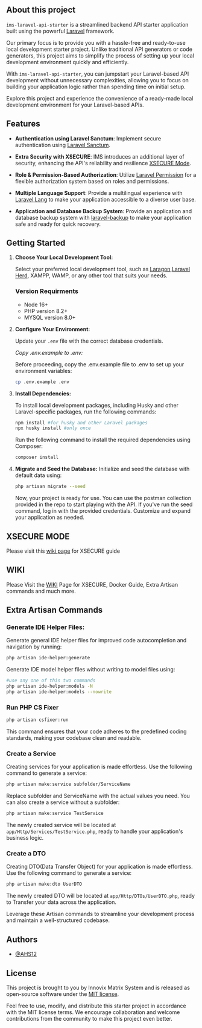 ## About this project

`ims-laravel-api-starter` is a streamlined backend API starter application built using the powerful [Laravel](https://laravel.com/) framework.

Our primary focus is to provide you with a hassle-free and ready-to-use local development starter project. Unlike traditional API generators or code generators, this project aims to simplify the process of setting up your local development environment quickly and efficiently.

With `ims-laravel-api-starter`, you can jumpstart your Laravel-based API development without unnecessary complexities, allowing you to focus on building your application logic rather than spending time on initial setup.

Explore this project and experience the convenience of a ready-made local development environment for your Laravel-based APIs.

## Features

-   **Authentication using Laravel Sanctum**: Implement secure authentication using [Laravel Sanctum](https://laravel.com/docs/11.x/sanctum).

-   **Extra Security with XSECURE**: IMS introduces an additional layer of security, enhancing the API's reliability and resilience [XSECURE Mode](https://github.com/Innovix-Matrix-Systems/ims-laravel-api-starter/wiki/XSECURE-setup).

-   **Role & Permission-Based Authorization**: Utilize [Laravel Permission](https://spatie.be/docs/laravel-permission/v6/introduction) for a flexible authorization system based on roles and permissions.

-   **Multiple Language Support**: Provide a multilingual experience with [Laravel Lang](https://laravel-lang.com/) to make your application accessible to a diverse user base.

-   **Application and Database Backup System**: Provide an application and database backup system with [laravel-backup](https://spatie.be/docs/laravel-backup/v8/introduction) to make your application safe and ready for quick recovery.

## Getting Started

1. **Choose Your Local Development Tool:**

   Select your preferred local development tool, such as [Laragon](https://github.com/leokhoa/laragon),[Laravel Herd](https://herd.laravel.com), XAMPP, WAMP, or any other tool that suits your needs.

   ### Version Requirments ###
   - Node 16+
   - PHP version 8.2+
   - MYSQL version 8.0+


2. **Configure Your Environment:**

   Update your `.env` file with the correct database credentials.

   *Copy .env.example to .env:*

   Before proceeding, copy the .env.example file to .env to set up your environment variables:

   ```bash
   cp .env.example .env
   ```


3. **Install Dependencies:**

   To install local development packages, including Husky and other Laravel-specific packages, run the following commands:

   ```bash
   npm install #for husky and other Laravel packages
   npx husky install #only once
   ```

   Run the following command to install the required dependencies using Composer:

   ```bash
   composer install
   ```

4. **Migrate and Seed the Database:**
    Initialize and seed the database with default data using:
    ```bash 
    php artisan migrate --seed
    ```

    Now, your project is ready for use. You can use the postman collection provided in the repo to start playing with the API. If you've run the seed command, log in with the provided credentials. Customize and expand your application as needed.

## XSECURE MODE
Please visit this [wiki page](https://github.com/Innovix-Matrix-Systems/ims-laravel-api-starter/wiki/XSECURE-setup) for XSECURE guide

## WIKI
Please Visit the [WIKI](https://github.com/Innovix-Matrix-Systems/ims-laravel-api-starter/wiki) Page for XSECURE, Docker Guide, Extra Artisan commands and much more.

## Extra Artisan Commands

### Generate IDE Helper Files:

Generate general IDE helper files for improved code autocompletion and navigation by running:

```bash
php artisan ide-helper:generate
```

Generate IDE model helper files without writing to model files using:

```bash
#use any one of this two commands
php artisan ide-helper:models -N
php artisan ide-helper:models --nowrite
```

### Run PHP CS Fixer

```bash
php artisan csfixer:run
```

This command ensures that your code adheres to the predefined coding standards, making your codebase clean and readable.

### Create a Service

Creating services for your application is made effortless. Use the following command to generate a service:

```bash
php artisan make:service subfolder/ServiceName
```

Replace subfolder and ServiceName with the actual values you need. You can also create a service without a subfolder:

```bash
php artisan make:service TestService
```

The newly created service will be located at `app/Http/Services/TestService.php`, ready to handle your application's business logic.

### Create a DTO

Creating DTO(Data Transfer Object) for your application is made effortless. Use the following command to generate a service:


```bash
php artisan make:dto UserDTO
```

The newly created DTO will be located at `app/Http/DTOs/UserDTO.php`, ready to Transfer your data across the application.

Leverage these Artisan commands to streamline your development process and maintain a well-structured codebase.

## Authors

-   [@AHS12](https://www.github.com/AHS12)

## License

This project is brought to you by Innovix Matrix System and is released as open-source software under the [MIT license](https://opensource.org/licenses/MIT).

Feel free to use, modify, and distribute this starter project in accordance with the MIT license terms. We encourage collaboration and welcome contributions from the community to make this project even better.
